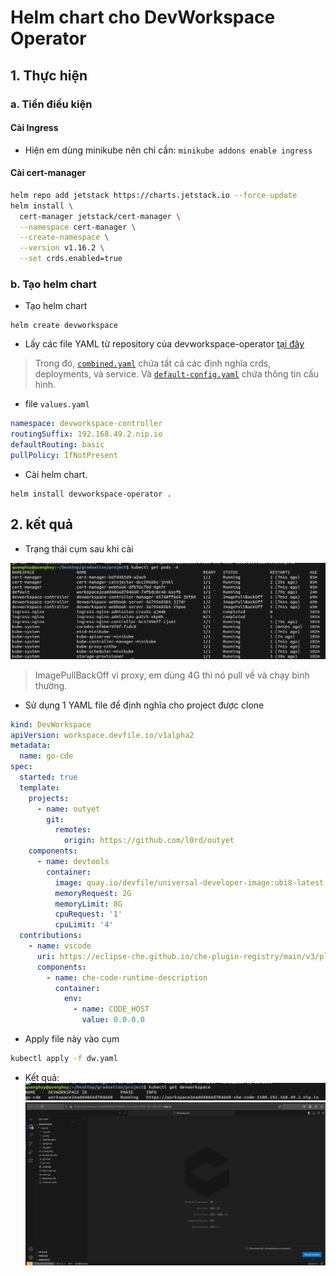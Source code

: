# Helm chart cho DevWorkspace Operator
## 1. Thực hiện
### a. Tiền điều kiện
#### Cài Ingress
- Hiện em dùng minikube nên chỉ cần: `minikube addons enable ingress`
#### Cài cert-manager
```sh
helm repo add jetstack https://charts.jetstack.io --force-update
helm install \
  cert-manager jetstack/cert-manager \
  --namespace cert-manager \
  --create-namespace \
  --version v1.16.2 \
  --set crds.enabled=true
```
### b. Tạo helm chart
- Tạo helm chart
```
helm create devworkspace
```
- Lấy các file YAML từ repository của devworkspace-operator [tại đây](https://github.com/devfile/devworkspace-operator/tree/main/deploy/deployment/kubernetes)
> Trong đó, [`combined.yaml`](https://github.com/devfile/devworkspace-operator/blob/main/deploy/deployment/kubernetes/combined.yaml) chứa tất cả các định nghĩa crds, deployments, và service. Và [`default-config.yaml`](https://github.com/devfile/devworkspace-operator/blob/main/deploy/default-config.yaml) chứa thông tin cấu hình.
- file `values.yaml`
```yml
namespace: devworkspace-controller
routingSuffix: 192.168.49.2.nip.io
defaultRouting: basic
pullPolicy: IfNotPresent
```
- Cài helm chart.
```
helm install devworkspace-operator .
```
## 2. kết quả
- Trạng thái cụm sau khi cài

![after-setup](./images/after-setup.png)
> ImagePullBackOff vì proxy, em dùng 4G thì nó pull về và chạy bình thường.
- Sử dụng 1 YAML file để định nghĩa cho project được clone
```YAML
kind: DevWorkspace
apiVersion: workspace.devfile.io/v1alpha2
metadata:
  name: go-cde
spec:
  started: true
  template:
    projects:
      - name: outyet
        git:
          remotes:
            origin: https://github.com/l0rd/outyet
    components:
      - name: devtools
        container:
          image: quay.io/devfile/universal-developer-image:ubi8-latest
          memoryRequest: 2G
          memoryLimit: 8G
          cpuRequest: '1'
          cpuLimit: '4'
  contributions:
    - name: vscode
      uri: https://eclipse-che.github.io/che-plugin-registry/main/v3/plugins/che-incubator/che-code/latest/devfile.yaml
      components:
        - name: che-code-runtime-description
          container:
            env:
              - name: CODE_HOST
                value: 0.0.0.0
```
- Apply file này vào cụm
```sh
kubectl apply -f dw.yaml
```
- Kết quả:
![cde](./images/cde.png)
![img](./images/image.png)